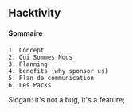 ## Hacktivity

#### Sommaire
    1. Concept
    2. Qui Sommes Nous
    3. Planning
    4. benefits (why sponsor us)
    5. Plan de communication
    6. Les Packs


Slogan: it's not a bug, it's a feature;